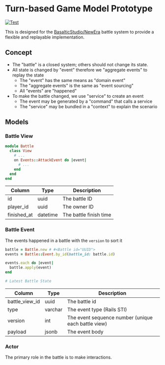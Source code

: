Turn-based Game Model Prototype
===

[![Test](https://github.com/elct9620/turn-based-game-model-prototype/actions/workflows/test.yml/badge.svg)](https://github.com/elct9620/turn-based-game-model-prototype/actions/workflows/test.yml)

This is designed for the [BasalticStudio/NewEra](https://github.com/BasalticStudio/new-era) battle system to provide a flexible and replayable implementation.

## Concept

* The "battle" is a closed system; others should not change its state.
* All state is changed by "event" therefore we "aggregate events" to replay the state
  * The "event" has the same means as "domain event"
  * The "aggregate events" is the same as "event sourcing"
  * All "events" are "happened"
* To make the battle changed, we use "service" to create an event
  * The event may be generated by a "command" that calls a service
  * The "service" may be bundled in a "context" to explain the scenario

## Models

### Battle View

```ruby
module Battle
  class View
    # ...
    on Events::AttackEvent do |event|
      # ...
    end
  end
end
```

| Column      | Type     | Description            |
|-------------|----------|------------------------|
| id          | uuid     | The battle ID          |
| player_id   | uuid     | The owner ID           |
| finished_at | datetime | The battle finish time |

### Battle Event

The events happened in a battle with the `version` to sort it

```ruby
battle = Battle.new # #<Battle id="UUID">
events = Battle::Event.by_id(battle_id: battle.id)

events.each do |event|
  battle.apply(event)
end

# Latest Battle State
```

| Column         | Type    | Description                                         |
|----------------|---------|-----------------------------------------------------|
| battle_view_id | uuid    | The battle id                                       |
| type           | varchar | The event type (Rails STI)                          |
| version        | int     | The event sequence number (unique each battle view) |
| payload        | jsonb   | The event body                                      |

### Actor

The primary role in the battle is to make interactions.
